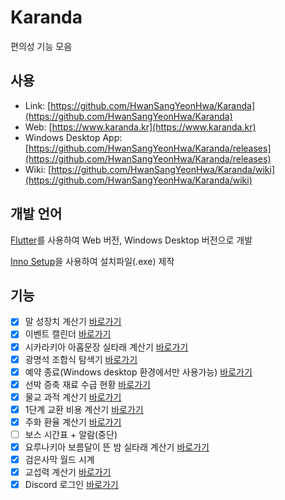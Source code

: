 # Karanda

편의성 기능 모음

## 사용

- Link: [https://github.com/HwanSangYeonHwa/Karanda](https://github.com/HwanSangYeonHwa/Karanda)
- Web: [https://www.karanda.kr](https://www.karanda.kr)
- Windows Desktop App: [https://github.com/HwanSangYeonHwa/Karanda/releases](https://github.com/HwanSangYeonHwa/Karanda/releases)
- Wiki: [https://github.com/HwanSangYeonHwa/Karanda/wiki](https://github.com/HwanSangYeonHwa/Karanda/wiki)

## 개발 언어

[Flutter](https://flutter.dev/)를 사용하여 Web 버전, Windows Desktop 버전으로 개발

[Inno Setup](https://jrsoftware.org/)을 사용하여 설치파일(.exe) 제작

## 기능

- [x] 말 성장치 계산기 [바로가기](https://www.karanda.kr/#/horse)
- [x] 이벤트 캘린더 [바로가기](https://www.karanda.kr/#/event-calender)
- [x] 시카라키아 아홉문장 실타래 계산기 [바로가기](https://www.karanda.kr/#/sycrakea)
- [x] 광명석 조합식 탐색기 [바로가기](https://www.karanda.kr/#/artifact)
- [x] 예약 종료(Windows desktop 환경에서만 사용가능) [바로가기](https://www.karanda.kr/#/shutdown-scheduler)
- [x] 선박 증축 재료 수급 현황 [바로가기](https://www.karanda.kr/#/ship-extension)
- [x] 물교 과적 계산기 [바로가기](https://www.karanda.kr/#/trade-calculator)
- [x] 1단계 교환 비용 계산기 [바로가기](https://www.karanda.kr/#/trade-calculator)
- [x] 주화 환율 계산기 [바로가기](https://www.karanda.kr/#/trade-calculator)
- [ ] 보스 시간표 + 알람(중단)
- [x] 요루나키아 보름달이 뜬 밤 실타래 계산기 [바로가기](https://www.karanda.kr/#/yolunakea-moon)
- [x] 검은사막 월드 시계
- [x] 교섭력 계산기 [바로가기](https://www.karanda.kr/#/trade-calculator)
- [x] Discord 로그인 [바로가기](https://www.karanda.kr/#/auth/authrization)